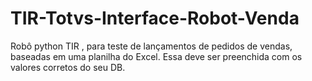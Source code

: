 # TIR-Totvs-Interface-Robot-Venda
Robô python TIR , para teste de lançamentos de pedidos de vendas, baseadas em uma planilha do Excel. Essa deve ser preenchida com os valores corretos do seu DB.

